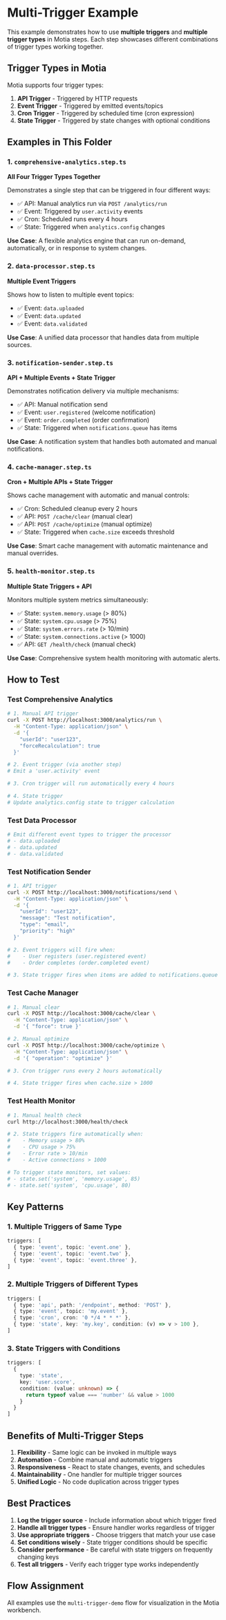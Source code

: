 # Multi-Trigger Example

This example demonstrates how to use **multiple triggers** and **multiple trigger types** in Motia steps. Each step showcases different combinations of trigger types working together.

## Trigger Types in Motia

Motia supports four trigger types:

1. **API Trigger** - Triggered by HTTP requests
2. **Event Trigger** - Triggered by emitted events/topics
3. **Cron Trigger** - Triggered by scheduled time (cron expression)
4. **State Trigger** - Triggered by state changes with optional conditions

## Examples in This Folder

### 1. `comprehensive-analytics.step.ts`
**All Four Trigger Types Together**

Demonstrates a single step that can be triggered in four different ways:
- ✅ API: Manual analytics run via `POST /analytics/run`
- ✅ Event: Triggered by `user.activity` events
- ✅ Cron: Scheduled runs every 4 hours
- ✅ State: Triggered when `analytics.config` changes

**Use Case**: A flexible analytics engine that can run on-demand, automatically, or in response to system changes.

### 2. `data-processor.step.ts`
**Multiple Event Triggers**

Shows how to listen to multiple event topics:
- ✅ Event: `data.uploaded`
- ✅ Event: `data.updated`
- ✅ Event: `data.validated`

**Use Case**: A unified data processor that handles data from multiple sources.

### 3. `notification-sender.step.ts`
**API + Multiple Events + State Trigger**

Demonstrates notification delivery via multiple mechanisms:
- ✅ API: Manual notification send
- ✅ Event: `user.registered` (welcome notification)
- ✅ Event: `order.completed` (order confirmation)
- ✅ State: Triggered when `notifications.queue` has items

**Use Case**: A notification system that handles both automated and manual notifications.

### 4. `cache-manager.step.ts`
**Cron + Multiple APIs + State Trigger**

Shows cache management with automatic and manual controls:
- ✅ Cron: Scheduled cleanup every 2 hours
- ✅ API: `POST /cache/clear` (manual clear)
- ✅ API: `POST /cache/optimize` (manual optimize)
- ✅ State: Triggered when `cache.size` exceeds threshold

**Use Case**: Smart cache management with automatic maintenance and manual overrides.

### 5. `health-monitor.step.ts`
**Multiple State Triggers + API**

Monitors multiple system metrics simultaneously:
- ✅ State: `system.memory.usage` (> 80%)
- ✅ State: `system.cpu.usage` (> 75%)
- ✅ State: `system.errors.rate` (> 10/min)
- ✅ State: `system.connections.active` (> 1000)
- ✅ API: `GET /health/check` (manual check)

**Use Case**: Comprehensive system health monitoring with automatic alerts.

## How to Test

### Test Comprehensive Analytics

```bash
# 1. Manual API trigger
curl -X POST http://localhost:3000/analytics/run \
  -H "Content-Type: application/json" \
  -d '{
    "userId": "user123",
    "forceRecalculation": true
  }'

# 2. Event trigger (via another step)
# Emit a 'user.activity' event

# 3. Cron trigger will run automatically every 4 hours

# 4. State trigger
# Update analytics.config state to trigger calculation
```

### Test Data Processor

```bash
# Emit different event types to trigger the processor
# - data.uploaded
# - data.updated
# - data.validated
```

### Test Notification Sender

```bash
# 1. API trigger
curl -X POST http://localhost:3000/notifications/send \
  -H "Content-Type: application/json" \
  -d '{
    "userId": "user123",
    "message": "Test notification",
    "type": "email",
    "priority": "high"
  }'

# 2. Event triggers will fire when:
#    - User registers (user.registered event)
#    - Order completes (order.completed event)

# 3. State trigger fires when items are added to notifications.queue
```

### Test Cache Manager

```bash
# 1. Manual clear
curl -X POST http://localhost:3000/cache/clear \
  -H "Content-Type: application/json" \
  -d '{ "force": true }'

# 2. Manual optimize
curl -X POST http://localhost:3000/cache/optimize \
  -H "Content-Type: application/json" \
  -d '{ "operation": "optimize" }'

# 3. Cron trigger runs every 2 hours automatically

# 4. State trigger fires when cache.size > 1000
```

### Test Health Monitor

```bash
# 1. Manual health check
curl http://localhost:3000/health/check

# 2. State triggers fire automatically when:
#    - Memory usage > 80%
#    - CPU usage > 75%
#    - Error rate > 10/min
#    - Active connections > 1000

# To trigger state monitors, set values:
# - state.set('system', 'memory.usage', 85)
# - state.set('system', 'cpu.usage', 80)
```

## Key Patterns

### 1. Multiple Triggers of Same Type
```typescript
triggers: [
  { type: 'event', topic: 'event.one' },
  { type: 'event', topic: 'event.two' },
  { type: 'event', topic: 'event.three' },
]
```

### 2. Multiple Triggers of Different Types
```typescript
triggers: [
  { type: 'api', path: '/endpoint', method: 'POST' },
  { type: 'event', topic: 'my.event' },
  { type: 'cron', cron: '0 */4 * * *' },
  { type: 'state', key: 'my.key', condition: (v) => v > 100 },
]
```

### 3. State Triggers with Conditions
```typescript
triggers: [
  {
    type: 'state',
    key: 'user.score',
    condition: (value: unknown) => {
      return typeof value === 'number' && value > 1000
    }
  }
]
```

## Benefits of Multi-Trigger Steps

1. **Flexibility** - Same logic can be invoked in multiple ways
2. **Automation** - Combine manual and automatic triggers
3. **Responsiveness** - React to state changes, events, and schedules
4. **Maintainability** - One handler for multiple trigger sources
5. **Unified Logic** - No code duplication across trigger types

## Best Practices

1. **Log the trigger source** - Include information about which trigger fired
2. **Handle all trigger types** - Ensure handler works regardless of trigger
3. **Use appropriate triggers** - Choose triggers that match your use case
4. **Set conditions wisely** - State trigger conditions should be specific
5. **Consider performance** - Be careful with state triggers on frequently changing keys
6. **Test all triggers** - Verify each trigger type works independently

## Flow Assignment

All examples use the `multi-trigger-demo` flow for visualization in the Motia workbench.
